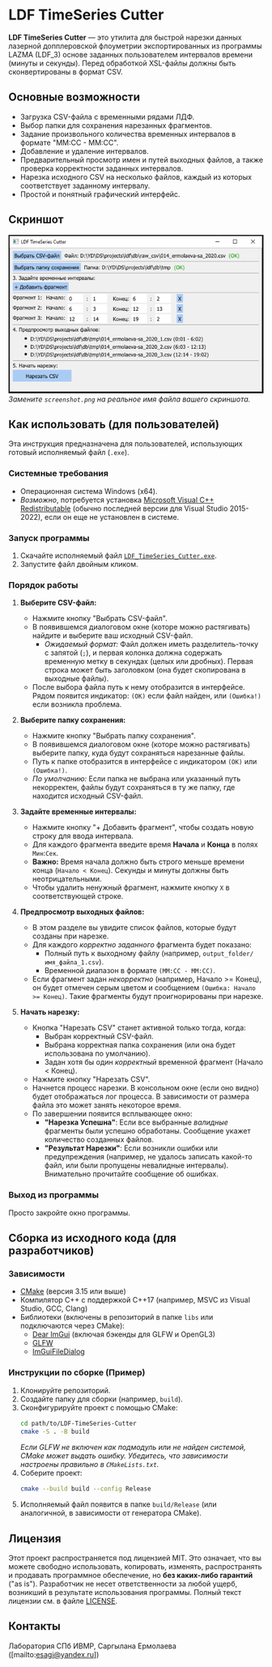 # LDF TimeSeries Cutter

**LDF TimeSeries Cutter** — это утилита для быстрой нарезки данных лазерной допплеровской флоуметрии экспортированных из программы LAZMA (LDF_3) основе заданных пользователем интервалов времени (минуты и секунды). Перед обработкой XSL-файлы должны быть сконвертированы в формат CSV.

## Основные возможности

*   Загрузка CSV-файла с временными рядами ЛДФ.
*   Выбор папки для сохранения нарезанных фрагментов.
*   Задание произвольного количества временных интервалов в формате "ММ:СС - ММ:СС".
*   Добавление и удаление интервалов.
*   Предварительный просмотр имен и путей выходных файлов, а также проверка корректности заданных интервалов.
*   Нарезка исходного CSV на несколько файлов, каждый из которых соответствует заданному интервалу.
*   Простой и понятный графический интерфейс.

## Скриншот

<!-- Добавьте сюда скриншот программы -->
![Screenshot](/assets/screenshot.png)
*Замените `screenshot.png` на реальное имя файла вашего скриншота.*

## Как использовать (для пользователей)

Эта инструкция предназначена для пользователей, использующих готовый исполняемый файл (`.exe`).

### Системные требования

*   Операционная система Windows (x64).
*   *Возможно*, потребуется установка [Microsoft Visual C++ Redistributable](https://learn.microsoft.com/en-us/cpp/windows/latest-supported-vc-redist?view=msvc-170) (обычно последней версии для Visual Studio 2015-2022), если он еще не установлен в системе.

### Запуск программы

1.  Скачайте исполняемый файл [`LDF_TimeSeries_Cutter.exe`](LDF_TimeSeries_Cutter.exe).
2.  Запустите файл двойным кликом.

### Порядок работы

1.  **Выберите CSV-файл:**
    *   Нажмите кнопку "Выбрать CSV-файл".
    *   В появившемся диалоговом окне (которе можно растягивать) найдите и выберите ваш исходный CSV-файл.
        *   *Ожидаемый формат:* Файл должен иметь разделитель-точку с запятой (`;`), и первая колонка должна содержать временную метку в секундах (целых или дробных). Первая строка может быть заголовком (она будет скопирована в выходные файлы).
    *   После выбора файла путь к нему отобразится в интерфейсе. Рядом появится индикатор: `(OK)` если файл найден, или `(Ошибка!)` если возникла проблема.

2.  **Выберите папку сохранения:**
    *   Нажмите кнопку "Выбрать папку сохранения".
    *   В появившемся диалоговом окне (которе можно растягивать) выберите папку, куда будут сохраняться нарезанные файлы.
    *   Путь к папке отобразится в интерфейсе с индикатором `(OK)` или `(Ошибка!)`.
    *   *По умолчанию:* Если папка не выбрана или указанный путь некорректен, файлы будут сохраняться в ту же папку, где находится исходный CSV-файл.

3.  **Задайте временные интервалы:**
    *   Нажмите кнопку "+ Добавить фрагмент", чтобы создать новую строку для ввода интервала.
    *   Для каждого фрагмента введите время **Начала** и **Конца** в полях `Мин`:`Сек`.
    *   **Важно:** Время начала должно быть строго меньше времени конца (`Начало < Конец`). Секунды и минуты должны быть неотрицательными.
    *   Чтобы удалить ненужный фрагмент, нажмите кнопку `X` в соответствующей строке.

4.  **Предпросмотр выходных файлов:**
    *   В этом разделе вы увидите список файлов, которые будут созданы при нарезке.
    *   Для каждого *корректно заданного* фрагмента будет показано:
        *   Полный путь к выходному файлу (например, `output_folder/имя_файла_1.csv`).
        *   Временной диапазон в формате `(ММ:СС - ММ:СС)`.
    *   Если фрагмент задан *некорректно* (например, Начало >= Конец), он будет отмечен серым цветом и сообщением `(Ошибка: Начало >= Конец)`. Такие фрагменты будут проигнорированы при нарезке.

5.  **Начать нарезку:**
    *   Кнопка "Нарезать CSV" станет активной только тогда, когда:
        *   Выбран корректный CSV-файл.
        *   Выбрана корректная папка сохранения (или она будет использована по умолчанию).
        *   Задан хотя бы один *корректный* временной фрагмент (Начало < Конец).
    *   Нажмите кнопку "Нарезать CSV".
    *   Начнется процесс нарезки. В консольном окне (если оно видно) будет отображаться лог процесса. В зависимости от размера файла это может занять некоторое время.
    *   По завершении появится всплывающее окно:
        *   **"Нарезка Успешна"**: Если все выбранные *валидные* фрагменты были успешно обработаны. Сообщение укажет количество созданных файлов.
        *   **"Результат Нарезки"**: Если возникли ошибки или предупреждения (например, не удалось записать какой-то файл, или были пропущены невалидные интервалы). Внимательно прочитайте сообщение об ошибках.

### Выход из программы

Просто закройте окно программы.

## Сборка из исходного кода (для разработчиков)

### Зависимости

*   [CMake](https://cmake.org/) (версия 3.15 или выше)
*   Компилятор C++ с поддержкой C++17 (например, MSVC из Visual Studio, GCC, Clang)
*   Библиотеки (включены в репозиторий в папке `libs` или подключаются через CMake):
    *   [Dear ImGui](https://github.com/ocornut/imgui) (включая бэкенды для GLFW и OpenGL3)
    *   [GLFW](https://www.glfw.org/)
    *   [ImGuiFileDialog](https://github.com/aiekick/ImGuiFileDialog)

### Инструкции по сборке (Пример)

1.  Клонируйте репозиторий.
2.  Создайте папку для сборки (например, `build`).
3.  Сконфигурируйте проект с помощью CMake:
    ```bash
    cd path/to/LDF-TimeSeries-Cutter
    cmake -S . -B build
    ```
    *Если GLFW не включен как подмодуль или не найден системой, CMake может выдать ошибку. Убедитесь, что зависимости настроены правильно в `CMakeLists.txt`.*
4.  Соберите проект:
    ```bash
    cmake --build build --config Release
    ```
5.  Исполняемый файл появится в папке `build/Release` (или аналогичной, в зависимости от генератора CMake).

## Лицензия

Этот проект распространяется под лицензией MIT. Это означает, что вы можете свободно использовать, копировать, изменять, распространять и продавать программное обеспечение, но **без каких-либо гарантий** ("as is"). Разработчик не несет ответственности за любой ущерб, возникший в результате использования программы. Полный текст лицензии см. в файле [LICENSE](LICENSE).

## Контакты

Лаборатория СПб ИВМР, Саргылана Ермолаева ([mailto:esagi@yandex.ru])